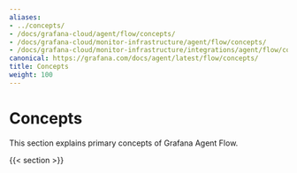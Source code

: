 ```yaml
---
aliases:
- ../concepts/
- /docs/grafana-cloud/agent/flow/concepts/
- /docs/grafana-cloud/monitor-infrastructure/agent/flow/concepts/
- /docs/grafana-cloud/monitor-infrastructure/integrations/agent/flow/concepts/
canonical: https://grafana.com/docs/agent/latest/flow/concepts/
title: Concepts
weight: 100
---
```


# Concepts

This section explains primary concepts of Grafana Agent Flow.

{{< section >}}
